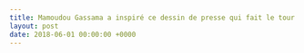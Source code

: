 ```yaml
---
title: Mamoudou Gassama a inspiré ce dessin de presse qui fait le tour du monde
layout: post
date: 2018-06-01 00:00:00 +0000
---
```

